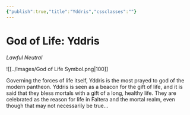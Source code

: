 ```yaml
---
{"publish":true,"title":"Yddris","cssclasses":""}
---
```


# God of Life: Yddris
*Lawful Neutral*

![[../Images/God of Life Symbol.png|100]]

Governing the forces of life itself, Yddris is the most prayed to god of the modern pantheon. Yddris is seen as a beacon for the gift of life, and it is said that they bless mortals with a gift of a long, healthy life. They are celebrated as the reason for life in Faltera and the mortal realm, even though that may not necessarily be true…
